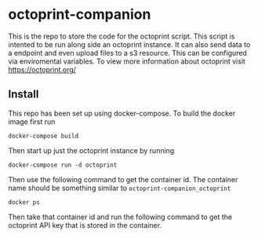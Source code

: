 # octoprint-companion
This is the repo to store the code for the octoprint script. This script is intented to be run along side an octoprint instance. It can also send data to a endpoint and even upload files to a s3 resource. This can be configured via enviromental variables. To view more information about octoprint visit https://octoprint.org/

## Install

This repo has been set up using docker-compose. To build the docker image first run 

`docker-compose build`

Then start up just the octoprint instance by running 

`docker-compose run -d octoprint`

Then use the following command to get the container id. The container name should be something similar to `octoprint-companion_octoprint`

`docker ps`

Then take that container id and run the following command to get the octoprint API key that is stored in the container.

